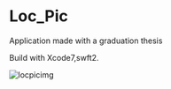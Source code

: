 # Loc_Pic
Application made with a graduation thesis

Build with Xcode7,swft2.


![locpicimg](https://user-images.githubusercontent.com/28476199/50680175-06401c80-104a-11e9-8e66-303fbd8430c4.png)

